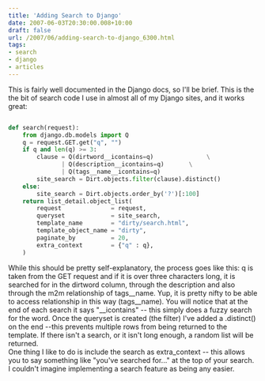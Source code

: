 ```yaml
---
title: 'Adding Search to Django'
date: 2007-06-03T20:30:00.008+10:00
draft: false
url: /2007/06/adding-search-to-django_6300.html
tags: 
- search
- django
- articles
---
```


This is fairly well documented in the Django docs, so I'll be brief. This is the the bit of search code I use in almost all of my Django sites, and it works great:  
```python

def search(request):
    from django.db.models import Q
    q = request.GET.get("q", "")
    if q and len(q) >= 3:
        clause = Q(dirtword__icontains=q)               \
               | Q(description__icontains=q)       \
               | Q(tags__name__icontains=q)        
        site_search = Dirt.objects.filter(clause).distinct()
    else:
        site_search = Dirt.objects.order_by('?')[:100]
    return list_detail.object_list(
        request              = request,
        queryset             = site_search,
        template_name        = "dirty/search.html",
        template_object_name = "dirty",
        paginate_by          = 20,
        extra_context        = {"q" : q},
    )  

```  
  
While this should be pretty self-explanatory, the process goes like this: q is taken from the GET request and if it is over three characters long, it is searched for in the dirtword column, through the description and also through the m2m relationship of tags__name. Yup, it is pretty nifty to be able to access relationship in this way (tags__name). You will notice that at the end of each search it says "__icontains" -- this simply does a fuzzy search for the word. Once the queryset is created (the filter) I've added a .distinct() on the end --this prevents multiple rows from being returned to the template. If there isn't a search, or it isn't long enough, a random list will be returned.  
One thing I like to do is include the search as extra_context -- this allows you to say something like "you've searched for..." at the top of your search. I couldn't imagine implementing a search feature as being any easier.